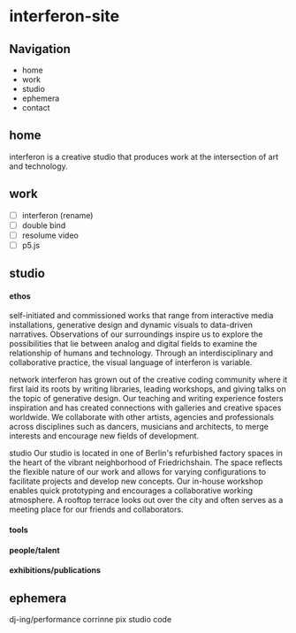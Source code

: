 # interferon-site

## Navigation
- home
- work
- studio
- ephemera
- contact

## home
interferon is a creative studio that produces work at the intersection of art and technology.

## work
- [ ] interferon (rename)
- [ ] double bind
- [ ] resolume video
- [ ] p5.js

## studio
#### ethos
self-initiated and commissioned works that range from interactive media installations, generative design and dynamic visuals to data-driven narratives. Observations of our surroundings inspire us to explore the possibilities that lie between analog and digital fields to examine the relationship of humans and technology. Through an interdisciplinary and collaborative practice, the visual language of interferon is variable.

network
interferon has grown out of the creative coding community where it first laid its roots by writing libraries, leading workshops, and giving talks on the topic of generative design. Our teaching and writing experience fosters inspiration and has created connections with galleries and creative spaces worldwide. We collaborate with other artists, agencies and professionals across disciplines such as dancers, musicians and architects, to merge interests and encourage new fields of development.

studio
Our studio is located in one of Berlin's refurbished factory spaces in the heart of the vibrant neighborhood of Friedrichshain. The space reflects the flexible nature of our work and allows for varying configurations to facilitate projects and develop new concepts. Our in-house workshop enables quick prototyping and encourages a collaborative working atmosphere. A rooftop terrace looks out over the city and often serves as a meeting place for our friends and collaborators.

#### tools

#### people/talent

#### exhibitions/publications

## ephemera
dj-ing/performance
corrinne pix
studio
code
